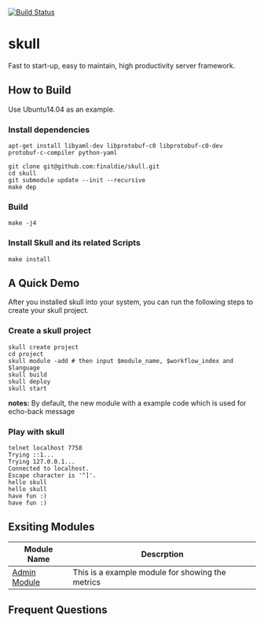 [![Build Status](https://travis-ci.org/finaldie/skull.svg?branch=0.4)](https://travis-ci.org/finaldie/skull)

skull
=====

Fast to start-up, easy to maintain, high productivity server framework.

## How to Build
Use Ubuntu14.04 as an example.

### Install dependencies
```
apt-get install libyaml-dev libprotobuf-c0 libprotobuf-c0-dev protobuf-c-compiler python-yaml

git clone git@github.com:finaldie/skull.git
cd skull
git submodule update --init --recursive
make dep
```

### Build
```
make -j4
```

### Install Skull and its related Scripts
```
make install
```

## A Quick Demo
After you installed skull into your system, you can run the following steps to
create your skull project.

### Create a skull project
```
skull create project
cd project
skull module -add # then input $module_name, $workflow_index and $language
skull build
skull deploy
skull start
```

**notes:** By default, the new module with a example code which is used for echo-back message

### Play with skull
```
telnet localhost 7758
Trying ::1...
Trying 127.0.0.1...
Connected to localhost.
Escape character is '^]'.
hello skull
hello skull
have fun :)
have fun :)

```

## Exsiting Modules
Module Name | Descrption
------------|-----------
[Admin Module][1] | This is a example module for showing the metrics

## Frequent Questions

[1]: https://github.com/finaldie/skull-admin-c
